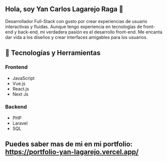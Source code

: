 ## Hola, soy Yan Carlos Lagarejo Raga 🌱 

Desarrollador Full-Stack con gusto por crear experiencias de usuario interactivas y fluidas. Aunque tengo experiencia en tecnologías de front-end y back-end, mi verdadera pasión es el desarrollo front-end. Me encanta dar vida a los diseños y crear interfaces amigables para los usuarios.

## 🔧 Tecnologías y Herramientas

### Frontend

- JavaScript
- Vue.js
- React.js
- Next Js

### Backend

- PHP
- Laravel
- SQL

## Puedes saber mas de mi en mi portfolio: https://portfolio-yan-lagarejo.vercel.app/
